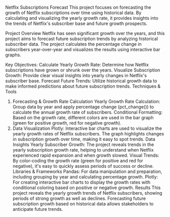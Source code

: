 

 Netflix Subscriptions Forecast
This project focuses on forecasting the growth of Netflix subscriptions over time using historical data. By calculating and visualizing the yearly growth rate, it provides insights into the trends of Netflix's subscriber base and future growth prospects.

 Project Overview
Netflix has seen significant growth over the years, and this project aims to forecast future subscription trends by analyzing historical subscriber data. The project calculates the percentage change in subscribers year-over-year and visualizes the results using interactive bar graphs.

 Key Objectives:
Calculate Yearly Growth Rate: Determine how Netflix subscriptions have grown or shrunk over the years.
Visualize Subscription Growth: Provide clear visual insights into yearly changes in Netflix's subscriber base.
Forecast Future Trends: Utilize historical growth data to make informed predictions about future subscription trends.
 Techniques & Tools
1. Forecasting & Growth Rate Calculation
Yearly Growth Rate Calculation: Group data by year and apply percentage change (pct_change()) to calculate the annual growth rate of subscribers.
Conditional Formatting: Based on the growth rate, different colors are used in the bar graph (green for positive growth, red for negative growth).
2. Data Visualization
Plotly: Interactive bar charts are used to visualize the yearly growth rates of Netflix subscribers. The graph highlights changes in subscription growth over time, making it easy to spot trends.
 Data Insights
Yearly Subscriber Growth: The project reveals trends in the yearly subscription growth rate, helping to understand when Netflix experienced rapid expansion and when growth slowed.
Visual Trends: By color-coding the growth rate (green for positive and red for negative), it's easy to quickly assess periods of success or decline.
 Libraries & Frameworks
Pandas: For data manipulation and preparation, including grouping by year and calculating percentage growth.
Plotly: For creating interactive bar charts to display the growth rates with conditional coloring based on positive or negative growth.
 Results
This project reveals the yearly growth trends of Netflix subscribers, showing periods of strong growth as well as declines.
Forecasting future subscription growth based on historical data allows stakeholders to anticipate future trends.

